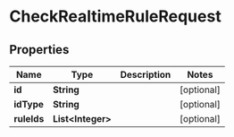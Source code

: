 # CheckRealtimeRuleRequest

## Properties
Name | Type | Description | Notes
------------ | ------------- | ------------- | -------------
**id** | **String** |  |  [optional]
**idType** | **String** |  |  [optional]
**ruleIds** | **List&lt;Integer&gt;** |  |  [optional]
